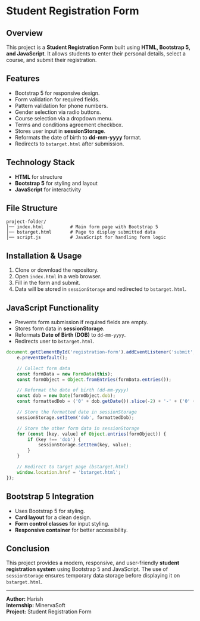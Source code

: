 # Student Registration Form

## Overview
This project is a **Student Registration Form** built using **HTML, Bootstrap 5, and JavaScript**. It allows students to enter their personal details, select a course, and submit their registration.

## Features
- Bootstrap 5 for responsive design.
- Form validation for required fields.
- Pattern validation for phone numbers.
- Gender selection via radio buttons.
- Course selection via a dropdown menu.
- Terms and conditions agreement checkbox.
- Stores user input in **sessionStorage**.
- Reformats the date of birth to **dd-mm-yyyy** format.
- Redirects to `bstarget.html` after submission.

## Technology Stack
- **HTML** for structure
- **Bootstrap 5** for styling and layout
- **JavaScript** for interactivity

## File Structure
```
project-folder/
│── index.html          # Main form page with Bootstrap 5
│── bstarget.html       # Page to display submitted data
│── script.js           # JavaScript for handling form logic
```

## Installation & Usage
1. Clone or download the repository.
2. Open `index.html` in a web browser.
3. Fill in the form and submit.
4. Data will be stored in `sessionStorage` and redirected to `bstarget.html`.

## JavaScript Functionality
- Prevents form submission if required fields are empty.
- Stores form data in **sessionStorage**.
- Reformats **Date of Birth (DOB)** to `dd-mm-yyyy`.
- Redirects user to `bstarget.html`.

```javascript
document.getElementById('registration-form').addEventListener('submit', function (e) {
    e.preventDefault();

    // Collect form data
    const formData = new FormData(this);
    const formObject = Object.fromEntries(formData.entries());

    // Reformat the date of birth (dd-mm-yyyy)
    const dob = new Date(formObject.dob);
    const formattedDob = ('0' + dob.getDate()).slice(-2) + '-' + ('0' + (dob.getMonth() + 1)).slice(-2) + '-' + dob.getFullYear();

    // Store the formatted date in sessionStorage
    sessionStorage.setItem('dob', formattedDob);

    // Store the other form data in sessionStorage
    for (const [key, value] of Object.entries(formObject)) {
        if (key !== 'dob') {
            sessionStorage.setItem(key, value);
        }
    }

    // Redirect to target page (bstarget.html)
    window.location.href = 'bstarget.html';
});
```

## Bootstrap 5 Integration
- Uses Bootstrap 5 for styling.
- **Card layout** for a clean design.
- **Form control classes** for input styling.
- **Responsive container** for better accessibility.

## Conclusion
This project provides a modern, responsive, and user-friendly **student registration system** using Bootstrap 5 and JavaScript. The use of `sessionStorage` ensures temporary data storage before displaying it on `bstarget.html`.

---
**Author:** Harish  
**Internship:** MinervaSoft  
**Project:** Student Registration Form

